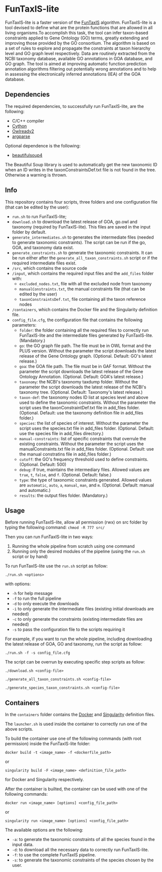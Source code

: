 # FunTaxIS-lite
FunTaxIS-lite is a faster version of the [FunTaxIS](https://www.nature.com/articles/srep31971) algorithm. FunTaxIS-lite is a tool devised to define what are the protein functions that are allowed in all living organisms.To accomplish this task, the tool can infer taxon-based constraints applied to Gene Ontology (GO) terms, greatly extending and improving those provided by the GO consortium. The algorithm is based on a set of rules to explore and propagate the constraints at taxon hierarchy level and GO graph level respectively. Data are routinely extracted from the NCBI taxonomy database, available GO annotations in GOA database, and GO graph. The tool is aimed at improving automatic function prediction annotation algorithms filtering out potentially wrong annotations and to help in assessing the electronically inferred annotations (IEA) of the GOA database.
## Dependencies
The required dependencies, to successfully run FunTaxIS-lite, are the following:

* C/C++ compiler
* [Cython](https://pypi.org/project/Cython/)
* [Owlready2](https://pypi.org/project/Owlready2/)
* [argparse](https://pypi.org/project/argparse/)



Optional dependence is the following:

 * [beautifulsoup4](https://pypi.org/project/beautifulsoup4/)

The Beautiful Soup library is used to automatically get the new taxonomic ID when an ID writes in the taxonConstraintsDef.txt file is not found in the tree. Otherwise a warning is thrown.

## Info
This repository contains four scripts, three folders and one configuration file (that can be edited by the user):

- `run.sh` to run FunTaxIS-lite;
- `download.sh` to download the latest release of GOA, go.owl and taxonomy (required by FunTaxIS-lite). This files are saved in the input folder by default.
- `generate_intermediates.sh` to generates the intermediate files (needed to generate taxonomic constraints). The script can be run if the go, GOA, and taxonomy data exist.
- `generate_constraints.sh` to generate the taxonomic constraints. It can be run either after the `generate_all_taxon_constraints.sh` script or if the required intermediate files exist.
- `/src`, which contains the source code
- `/input`, which contains the required input files and the `add_files` folder with:
    - `excluded_nodes.txt`,  file with all the excluded node from taxonomy
    - `manualConstraints.txt`, the manual constraints file (that can be edited by the user)
    - `taxonConstraintsDef.txt`, file containing all the taxon reference nodes
- `/containers`, which contains the Docker file and the Singularity definition file.
- `config_file.cfg`, the configuration file that contains the following parameters:
    - `folder`: the folder containing all the required files to correctly run FunTaxIS-lite and the intermediate files generated by FunTaxIS-lite. (Mandatory.)
    - `go`: the GO graph file path. The file must be in OWL format and the PLUS version. Without the parameter the script downloads the latest release of the Gene Ontology graph. (Optional. Default: GO's latest release.)
    - `goa`: the GOA file path. The file must be in GAF format. Without the parameter the script downloads the latest release of the Gene Ontology Annotation. (Optional. Default: GOA's latest release.)
    - `taxonomy`: the NCBI's taxonomy taxdump folder. Without the parameter the script downloads the latest release of the NCBI's taxonomy tree. (Optional. Default: Taxonomy's latest release.)
    - `taxon-def`: the taxonomy nodes ID list at species level and above used to define the taxonomic constraints. Without the parameter the script uses the taxonConstraintDef.txt file in add_files folder. (Optional. Default: use the taxonomy definition file in add_files folder.)
    - `species`: the list of species of interest. Without the parameter the script uses the species.txt file in add_files folder. (Optional. Default: use the species file in add_files directory.)
    - `manual-constraints`: list of specific constraints that overrule the existing constraints. Without the parameter the script uses the manualConstraints.txt file in add_files folder. (Optional. Default: use the manual constratins file in add_files folder.)
    - `cutoff`: the GO's frequency threshold used to define constraints. (Optional. Default: 500)
    - `debug`: if true, maintains the intermediary files. Allowed values are `true`, `t`, `false`, and `f`. (Optional. Default: false.)
    - `type`: the type of taxonomic constraints generated. Allowed values are `automatic`, `auto`, `a`, `manual`, `man`, and `m`. (Optional. Default: manual and automatic.)
    - `results`: the output files folder. (Mandatory.)

## Usage
Before running FunTaxIS-lite, allow all permission (rwx) on src folder by typing the following command:
<code>chmod -R 777 src/ </code>
   
Then you can run FunTaxIS-lite in two ways:

1.  Running the whole pipeline from scratch using one command
2.  Running only the desired modules of the pipeline (using the `run.sh` script or by hand)

To run FunTaxIS-lite use the `run.sh` script as follow:

    ./run.sh <options>

with options:

- `-h` for help message
- `-f` to run the full pipeline
- `-d` to only execute the downloads
- `-i` to only generate the intermediate files (existing initial downloads are needed)
- `-c` to only generate the constraints (existing intermediate files are needed)
- `-s` to pass the configuration file to the scripts requiring it

For example, if you want to run the whole pipeline, including downloading the latest release of GOA, GO and taxonomy, run the script as follow:

    ./run.sh -f -s config_file.cfg

The script can be overrun by executing specific step scripts as follow:

    ./download.sh <config-file>

    ./generate_all_taxon_constraints.sh <config-file>

    ./generate_species_taxon_constraints.sh <config-file>


## Containers

In the `containers` folder contains the [Docker](https://www.docker.com/) and [Singularity](https://sylabs.io/singularity/) definition files.

The `launcher.sh` is used inside the container to correctly run one of the above scripts.

To build the container use one of the following commands (with root permission) inside the FunTaxIS-lite folder:

    docker build -t <image_name> -f <dockerfile_path>

or

    singularity build -F <image_name> <definition_file_path>

for Docker and Singularity respectively.

After the container is builted, the container can be used with one of the following commands:

    docker run <image_name> [options] <config_file_path>

or

    singularity run <image_name> [options] <config_file_path>

The available options are the following:
* `-a`: to generate the taxonomic constraints of all the species found in the input data.
* `-d`: to download all the necessary data to correctly run FunTaxIS-lite.
* `-f`: to use the complete FunTaxIS pipeline.
* `-s`: to generate the taxonomic constraints of the species chosen by the user.
